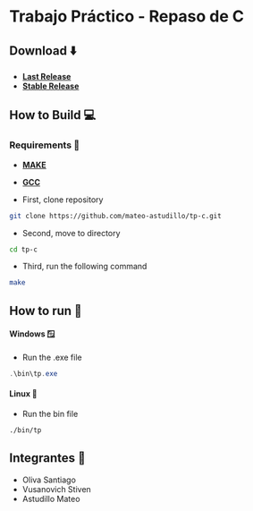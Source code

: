 # Trabajo Práctico - Repaso de C 

## Download ⬇️
- [**Last Release**](https://github.com/mateo-astudillo/tp-c/releases/tag/v0.1.8)
- [**Stable Release**](https://github.com/mateo-astudillo/tp-c/releases/tag/v0.1.8)

## How to Build 💻

### Requirements 🔧
- [**MAKE**](https://cmake.org/install/)
- [**GCC**](https://gcc.gnu.org/install/)

- First, clone repository
```sh
git clone https://github.com/mateo-astudillo/tp-c.git
```
- Second, move to directory
```sh
cd tp-c
```
- Third, run the following command
```sh
make
```

## How to run 🚀
#### Windows 🪟

- Run the .exe file
```powershell
.\bin\tp.exe
```

#### Linux 🐧
- Run the bin file
```sh
./bin/tp
```

## Integrantes 👤
- Oliva Santiago
- Vusanovich Stiven
- Astudillo Mateo
